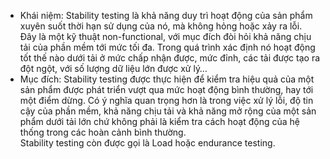 - Khái niệm: Stability testing là khả năng duy trì hoạt động của sản phẩm xuyên suốt thời hạn sử dụng của nó, mà không hỏng hoặc xảy ra lỗi. 
</br> Đây là một kỹ thuật non-functional, với mục đích đòi hỏi khả năng chịu tải của phần mềm tới mức tối đa. Trong quá trình xác định nó hoạt động tốt thế nào dưới tải ở mức chấp nhận được, mức đỉnh, các tải được tạo ra đột ngột, với số lượng dữ liệu lớn được xử lý… 
- Mục đích: Stability testing được thực hiện để kiểm tra hiệu quả của một sản phẩm được phát triển vượt qua mức hoạt động bình thường, hay tới một điểm dừng. Có ý nghĩa quan trọng hơn là trong việc xử lý lỗi, độ tin cậy của phần mềm, khả năng chịu tải và khả năng mở rộng của một sản phẩm dưới tải lớn chứ không phải là kiểm tra cách hoạt động của hệ thống trong các hoàn cảnh bình thường.
<br/> Stability testing còn được gọi là Load hoặc endurance testing.
